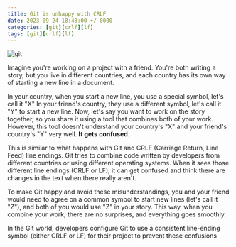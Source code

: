 ```yaml
---
title: Git is unhappy with CRLF
date: 2023-09-24 18:48:00 +/-0000
categories: [git][crlf][lf]
tags: [git][crlf][lf]
---
```


![git](/assets/img/.png)

Imagine you're working on a project with a friend. You're both writing a story, but you live in different countries, and each country has its own way of starting a new line in a document.

In your country, when you start a new line, you use a special symbol, let's call it "X"
In your friend's country, they use a different symbol, let's call it "Y" to start a new line.
Now, let's say you want to work on the story together, so you share it using a tool that combines both of your work. However, this tool doesn't understand your country's "X" and your friend's country's "Y" very well. **It gets confused.**

This is similar to what happens with Git and CRLF (Carriage Return, Line Feed) line endings. Git tries to combine code written by developers from different countries or using different operating systems. When it sees those different line endings (CRLF or LF), it can get confused and think there are changes in the text when there really aren't.

To make Git happy and avoid these misunderstandings, you and your friend would need to agree on a common symbol to start new lines (let's call it "Z"), and both of you would use "Z" in your story. This way, when you combine your work, there are no surprises, and everything goes smoothly.

In the Git world, developers configure Git to use a consistent line-ending symbol (either CRLF or LF) for their project to prevent these confusions 
